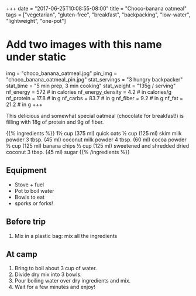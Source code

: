 +++
date = "2017-06-25T10:08:55-08:00"
title = "Choco-banana oatmeal"
tags = ["vegetarian", "gluten-free", "breakfast", "backpacking", "low-water", "lightweight", "one-pot"]
# Add two images with this name under static
img = "choco_banana_oatmeal.jpg"
pin_img = "choco_banana_oatmeal_pin.jpg"
stat_servings = "3 hungry backpacker"
stat_time = "5 min prep, 3 min cooking"
stat_weight = "135g / serving"
nf_energy = 572 # in calories
nf_energy_density = 4.2 # in calories/g
nf_protein = 17.8 # in g
nf_carbs = 83.7 # in g
nf_fiber = 9.2 # in g
nf_fat = 21.2 # in g
+++

This delicious and somewhat special oatmeal (chocolate for breakfast!) is filling with 18g of protein and 9g of fiber.

{{% ingredients %}}
1½ cup (375 ml) quick oats
½ cup (125 ml) skim milk powder
3 tbsp. (45 ml) coconut milk powder
4 tbsp. (60 ml) cocoa powder
½ cup (125 ml) banana chips
½ cup (125 ml) sweetened and shredded dried coconut
3 tbsp. (45 ml) sugar
{{% /ingredients %}}

## Equipment
- Stove + fuel
- Pot to boil water
- Bowls to eat
- sporks or forks!

## Before trip
1. Mix in a plastic bag: mix all the ingredients
 
## At camp
1. Bring to boil about 3 cup of water.
1. Divide dry mix into 3 bowls.
1. Pour boiling water over dry ingredients and mix.
1. Wait for a few minutes and enjoy!

